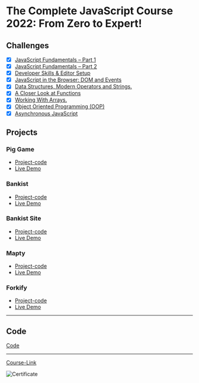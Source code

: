 # The Complete JavaScript Course 2022: From Zero to Expert!

## Challenges

- [x] [JavaScript Fundamentals – Part 1 ](./Challenges/JavaScript%20Fundamentals%20%E2%80%93%20Part%201/)
- [x] [JavaScript Fundamentals – Part 2](./Challenges/JavaScript%20Fundamentals%20%E2%80%93%20Part%202/)
- [x] [Developer Skills & Editor Setup ](./Challenges/Developer%20Skills%20%26%20Editor%20Setup/)
- [x] [JavaScript in the Browser: DOM and Events](./Challenges/JavaScript%20in%20the%20Browser%20DOM%20and%20Events/)
- [x] [Data Structures, Modern Operators and Strings.](./Challenges/Data%20Structures%2C%20Modern%20Operators%20and%20Strings/)
- [x] [A Closer Look at Functions](./Challenges/A%20Closer%20Look%20at%20Functions/)
- [x] [Working With Arrays.](./Challenges/Working%20With%20Arrays/)
- [x] [Object Oriented Programming (OOP)](<./Challenges/Object%20Oriented%20Programming%20(OOP)/>)
- [x] [Asynchronous JavaScript](./Challenges/Asynchronous%20JavaScript/)

## Projects

### Pig Game

- [Project-code](./Projects/Pig-Game)
- [Live Demo](https://pig-game-youssef-ashraf.netlify.app/)

### Bankist

- [Project-code](./Projects/Bankist)
- [Live Demo](https://bankist-youssef-ashraf.netlify.app/)

### Bankist Site

- [Project-code](./Projects/Bankist-Site)
- [Live Demo](https://bankist-site-youssef-ashraf.netlify.app/)

### Mapty

- [Project-code](./Projects/Mapty)
- [Live Demo](https://mapty-youssef-ashraf.netlify.app/)

### Forkify

- [Project-code](./Projects/Forkify)
- [Live Demo](forkify-youssef-ashraf.netlify.app)

---

## Code

[Code](Code)

---

[Course-Link](https://www.udemy.com/course/the-complete-javascript-course/)<br>

![Certificate](https://udemy-certificate.s3.amazonaws.com/image/UC-d54c4156-32e7-43a5-9238-19a42107b9cf.jpg?v=1661978285000)
